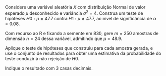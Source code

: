 Considere uma variável aleatória $X$ com distribuição Normal de valor esperado $μ$ desconhecido e variância $σ^2=4$. 
Construa um teste de hipóteses $H0:μ=47.7$ contra $H1:μ≠47.7$, ao nível de significância de $α=0.08$.

Com recurso ao R e fixando a semente em $830$, gere $m=250$ amostras de dimensão $n=24$
dessa variável, admitindo que $μ=48.9$.

Aplique o teste de hipóteses que construiu para cada amostra gerada, e use o conjunto de resultados para obter uma estimativa da probabilidade do teste conduzir à não rejeição de $H0$. 

Indique o resultado com 3 casas decimais.